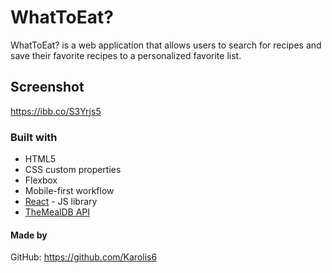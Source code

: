 # WhatToEat?

WhatToEat? is a web application that allows users to search for recipes and save their favorite recipes to a personalized favorite list.

## Screenshot

https://ibb.co/S3Yrjs5

### Built with

- HTML5
- CSS custom properties
- Flexbox
- Mobile-first workflow
- [React](https://reactjs.org/) - JS library
- [TheMealDB API](https://www.themealdb.com/api.php)

#### Made by

GitHub: https://github.com/Karolis6
